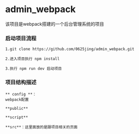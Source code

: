 # admin_webpack
该项目是webpack搭建的一个后台管理系统的项目
### 启动项目流程
```
1.git clone https://github.com/0625jing/admin_webpack.git
```
```
2.进入项目执行 npm install
```
```
3.执行 npm run dev 启动项目
```
### 项目结构描述
```
** config **：
webpack配置
```
```
**public**
```
```
**script**
```
```
**src**：这里面放的是跟项目相关的页面
```

